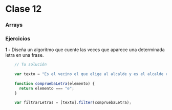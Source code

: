 # Clase 12

### Arrays

### Ejercicios

**1 -** Diseña un algoritmo que cuente las veces que aparece una determinada letra en una frase.

```javascript
    // Tu solución
    
    var texto = "Es el vecino el que elige al alcalde y es el alcalde el que quiere que sean los vecinos el alcalde"
    
    function compruebaLetra(elemento) {
      return elemento === "e";
    }

    var filtrarLetras = [texto].filter(compruebaLetra);    
    
    
    
```

